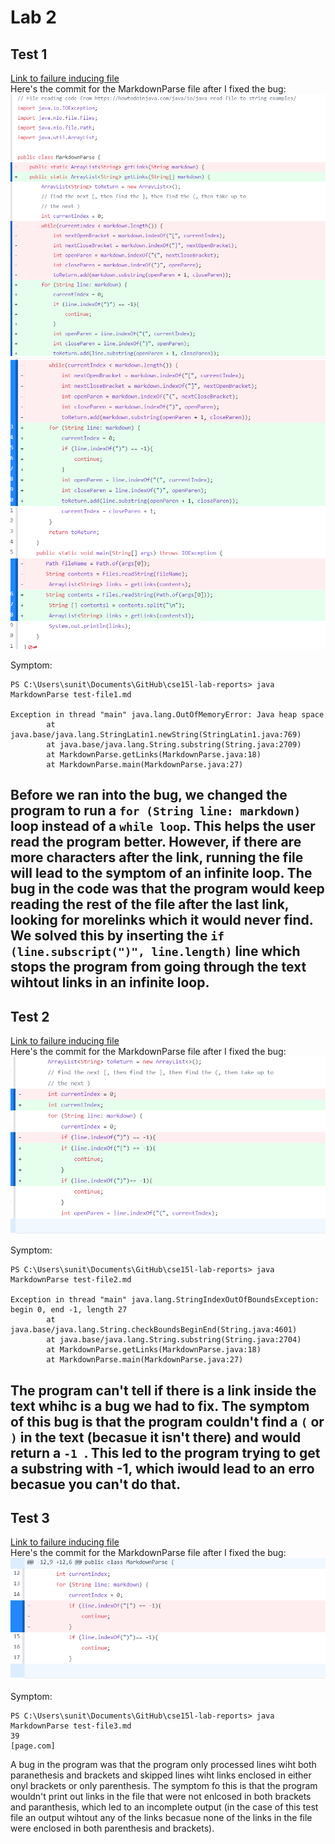 # Lab 2
## Test 1 
[Link to failure inducing file](https://github.com/shreyagupta112/cse15l-lab-reports/blob/main/testfile1.md) <br>
Here's the commit for the MarkdownParse file after I fixed the bug:
![Image](test11.png)
![Image](test12.png)

Symptom: 
```
PS C:\Users\sunit\Documents\GitHub\cse15l-lab-reports> java MarkdownParse test-file1.md

Exception in thread "main" java.lang.OutOfMemoryError: Java heap space
        at java.base/java.lang.StringLatin1.newString(StringLatin1.java:769)
        at java.base/java.lang.String.substring(String.java:2709)
        at MarkdownParse.getLinks(MarkdownParse.java:18)
        at MarkdownParse.main(MarkdownParse.java:27)
```
Before we ran into the bug, we changed the program to run a `for (String line: markdown)` loop instead of a `while loop`.  This helps the user read the program better.  However, if there are more characters after the link, running the file will lead to the symptom of an infinite loop.  The bug in the code was that the program would keep reading the rest of the file after the last link, looking for morelinks which it would never find.  We solved this by inserting the `if (line.subscript(")", line.length)` line which stops the program from going through the text wihtout links in an infinite loop.
---
## Test 2 
[Link to failure inducing file](https://github.com/shreyagupta112/cse15l-lab-reports/blob/main/test-file2.md) <br>
Here's the commit for the MarkdownParse file after I fixed the bug:
![Image](test2.png)

Symptom:
```
PS C:\Users\sunit\Documents\GitHub\cse15l-lab-reports> java MarkdownParse test-file2.md

Exception in thread "main" java.lang.StringIndexOutOfBoundsException: begin 0, end -1, length 27
        at java.base/java.lang.String.checkBoundsBeginEnd(String.java:4601)
        at java.base/java.lang.String.substring(String.java:2704)
        at MarkdownParse.getLinks(MarkdownParse.java:18)
        at MarkdownParse.main(MarkdownParse.java:27)
```
The program can't tell if there is a link inside the text whihc is a bug we had to fix.  The symptom of this bug is that the program couldn't find a `(` or `)` in the text (becasue it isn't there) and would return a `-1 `.  This led to the program trying to get a substring with -1, which iwould lead to an erro becasue you can't do that.
---
## Test 3 
[Link to failure inducing file](https://github.com/shreyagupta112/cse15l-lab-reports/blob/main/testfile3.md) <br>
Here's the commit for the MarkdownParse file after I fixed the bug:
![Image](test3.png)

Symptom:
```
PS C:\Users\sunit\Documents\GitHub\cse15l-lab-reports> java MarkdownParse test-file3.md
39 
[page.com]
```

A bug in the program was that the program only processed lines wiht both paranethesis and brackets and skipped lines wiht links enclosed in either onyl brackets or only parenthesis.  The symptom fo this is that the program wouldn't print out links in the file that were not enlcosed in both brackets and paranthesis, which led to an incomplete output (in the case of this test file an output wihtout any of the links becasue none of the links in the file were enclosed in both parenthesis and brackets).

